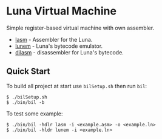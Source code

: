 # Luna Virtual Machine

Simple register-based virtual machine with own assembler.

* [lasm](lasm/src/lasm.c) - Assembler for the Luna.
* [lunem](cpu/src/lunem.c) - Luna's bytecode emulator.
* [dilasm](dilasm/dilasm.c) - disassembler for Luna's bytecode.

## Quick Start

To build all project at start use ```bilSetup.sh``` then run ```bil```:
```
$ ./bilSetup.sh
$ ./bin/bil -b
```

To test some example:
```
$ ./bin/bil -hdlr lasm -i <example.asm> -o <example.ln>
$ ./bin/bil -hldr lunem -i <example.ln>
```